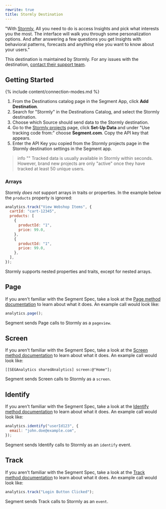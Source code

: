 ```yaml
---
rewrite: true
title: Stormly Destination
---
```


"With [Stormly](https://www.stormly.com/?utm_source=segmentio&utm_medium=docs&utm_campaign=partners), All you need to do is access Insights and pick what interests you the most. The interface will walk you through some personalization options. And after answering a few questions you get Insights with behavioral patterns, forecasts and anything else you want to know about your users."

This destination is maintained by Stormly. For any issues with the destination, [contact their support team](mailto:support@stormly.com).

## Getting Started

{% include content/connection-modes.md %}

1. From the Destinations catalog page in the Segment App, click **Add Destination**.
2. Search for "Stormly" in the Destinations Catalog, and select the Stormly destination.
3. Choose which Source should send data to the Stormly destination.
4. Go to the [Stormly projects](https://www.stormly.com/projects) page, click **Set-Up Data** and under "Use tracking code from:" choose **Segment.com**. Copy the API key that appears.
5. Enter the API Key you copied from the Stormly projects page in the Stormly destination settings in the Segment app.

> info ""
> Tracked data is usually available in Stormly within seconds. However, brand new projects are only "active" once they have tracked at least 50 unique users.

### Arrays

Stormly _does not_ support arrays in traits or properties. In the example below the `products` property is ignored:

```js
analytics.track("View Webshop Items", {
  cartId: "cart-12345",
  products: [
    {
      productId: "1",
      price: 99.0,
    },
    {
      productId: "1",
      price: 99.0,
    },
  ],
});
```

Stormly supports nested properties and traits, except for nested arrays.

## Page

If you aren't familiar with the Segment Spec, take a look at the [Page method documentation](https://segment.com/docs/connections/spec/page/) to learn about what it does. An example call would look like:

```js
analytics.page();
```

Segment sends Page calls to Stormly as a `pageview`.

## Screen

If you aren't familiar with the Segment Spec, take a look at the [Screen method documentation](https://segment.com/docs/connections/spec/screen/) to learn about what it does. An example call would look like:

```obj-c
[[SEGAnalytics sharedAnalytics] screen:@"Home"];
```

Segment sends Screen calls to Stormly as a `screen`.

## Identify

If you aren't familiar with the Segment Spec, take a look at the [Identify method documentation](https://segment.com/docs/connections/spec/identify/) to learn about what it does. An example call would look like:

```js
analytics.identify("userId123", {
  email: "john.doe@example.com",
});
```

Segment sends Identify calls to Stormly as an `identify` event.

## Track

If you aren't familiar with the Segment Spec, take a look at the [Track method documentation](https://segment.com/docs/connections/spec/track/) to learn about what it does. An example call would look like:

```js
analytics.track("Login Button Clicked");
```

Segment sends Track calls to Stormly as an `event`.
